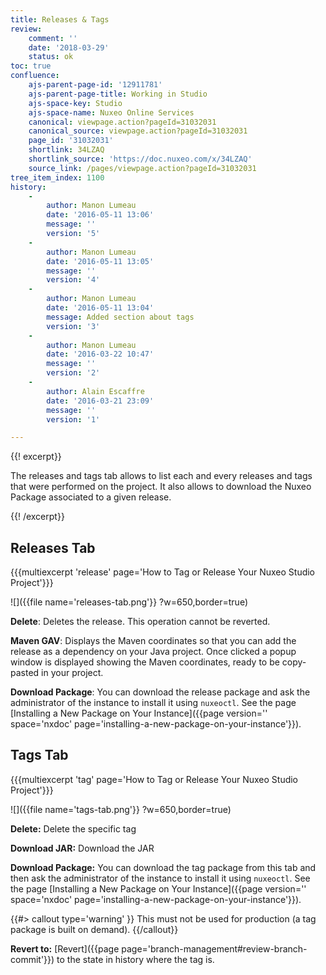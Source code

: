 ```yaml
---
title: Releases & Tags
review:
    comment: ''
    date: '2018-03-29'
    status: ok
toc: true
confluence:
    ajs-parent-page-id: '12911781'
    ajs-parent-page-title: Working in Studio
    ajs-space-key: Studio
    ajs-space-name: Nuxeo Online Services
    canonical: viewpage.action?pageId=31032031
    canonical_source: viewpage.action?pageId=31032031
    page_id: '31032031'
    shortlink: 34LZAQ
    shortlink_source: 'https://doc.nuxeo.com/x/34LZAQ'
    source_link: /pages/viewpage.action?pageId=31032031
tree_item_index: 1100
history:
    -
        author: Manon Lumeau
        date: '2016-05-11 13:06'
        message: ''
        version: '5'
    -
        author: Manon Lumeau
        date: '2016-05-11 13:05'
        message: ''
        version: '4'
    -
        author: Manon Lumeau
        date: '2016-05-11 13:04'
        message: Added section about tags
        version: '3'
    -
        author: Manon Lumeau
        date: '2016-03-22 10:47'
        message: ''
        version: '2'
    -
        author: Alain Escaffre
        date: '2016-03-21 23:09'
        message: ''
        version: '1'

---
```

{{! excerpt}}

The releases and tags tab allows to list each and every releases and tags that were performed on the project. It also allows to download the Nuxeo Package associated to a given release.

{{! /excerpt}}

## Releases Tab

{{{multiexcerpt 'release' page='How to Tag or Release Your Nuxeo Studio Project'}}}

![]({{file name='releases-tab.png'}} ?w=650,border=true)

**Delete**: Deletes the release. This operation cannot be reverted.

**Maven GAV**: Displays the Maven coordinates so that you can add the release as a dependency on your Java project. Once clicked a popup window is displayed showing the Maven coordinates, ready to be copy-pasted in your project.

**Download Package**: You can download the release package and ask the administrator of the instance to install it using `nuxeoctl`. See the page [Installing a New Package on Your Instance]({{page version='' space='nxdoc' page='installing-a-new-package-on-your-instance'}}).

## Tags Tab

{{{multiexcerpt 'tag' page='How to Tag or Release Your Nuxeo Studio Project'}}}

![]({{file name='tags-tab.png'}} ?w=650,border=true)

**Delete:** Delete the specific tag

**Download JAR:** Download the JAR

**Download Package:** You can download the tag package from this tab and then ask the administrator of the instance to install it using `nuxeoctl`. See the page [Installing a New Package on Your Instance]({{page version='' space='nxdoc' page='installing-a-new-package-on-your-instance'}}).

{{#> callout type='warning' }}
This must not be used for production (a tag package is built on demand).
{{/callout}}

**Revert to:** [Revert]({{page page='branch-management#review-branch-commit'}}) to the state in history where the tag is.
